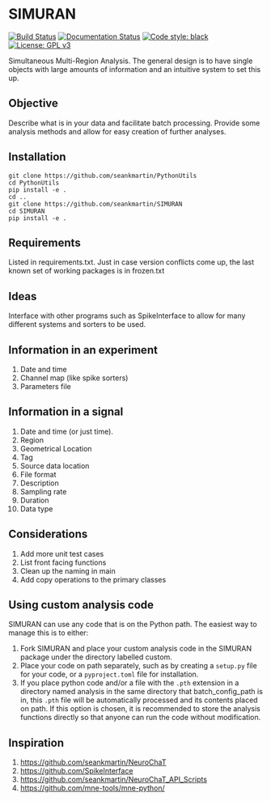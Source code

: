 # SIMURAN
[![Build Status](https://travis-ci.com/seankmartin/SIMURAN.svg?branch=master)](https://travis-ci.com/seankmartin/SIMURAN)
[![Documentation Status](https://readthedocs.org/projects/simuran/badge/?version=latest)](https://simuran.readthedocs.io/en/latest/?badge=latest)
[![Code style: black](https://img.shields.io/badge/code%20style-black-000000.svg)](https://github.com/psf/black)
[![License: GPL v3](https://img.shields.io/badge/License-GPLv3-blue.svg)](https://www.gnu.org/licenses/gpl-3.0)

Simultaneous Multi-Region Analysis.
The general design is to have single objects with large amounts of information and an intuitive system to set this up.

## Objective
Describe what is in your data and facilitate batch processing.
Provide some analysis methods and allow for easy creation of further analyses.

## Installation
```
git clone https://github.com/seankmartin/PythonUtils
cd PythonUtils
pip install -e .
cd ..
git clone https://github.com/seankmartin/SIMURAN
cd SIMURAN
pip install -e .
```

## Requirements
Listed in requirements.txt.
Just in case version conflicts come up, the last known set of working packages is in frozen.txt

## Ideas
Interface with other programs such as SpikeInterface to allow for many different systems and sorters to be used.

## Information in an experiment
1. Date and time
2. Channel map (like spike sorters)
3. Parameters file

## Information in a signal
1. Date and time (or just time).
2. Region
3. Geometrical Location
4. Tag
5. Source data location
6. File format
7. Description
8. Sampling rate
9. Duration
10. Data type

## Considerations
1. Add more unit test cases
2. List front facing functions
3. Clean up the naming in main
4. Add copy operations to the primary classes

## Using custom analysis code
SIMURAN can use any code that is on the Python path. The easiest way to manage this is to either:
1. Fork SIMURAN and place your custom analysis code in the SIMURAN package under the directory labelled custom.
2. Place your code on path separately, such as by creating a `setup.py` file for your code, or a `pyproject.toml` file for installation.
3. If you place python code and/or a file with the `.pth` extension in a directory named analysis in the same directory that batch_config_path is in, this `.pth` file will be automatically processed and its contents placed on path. If this option is chosen, it is recommended to store the analysis functions directly so that anyone can run the code without modification.

## Inspiration
1. https://github.com/seankmartin/NeuroChaT
2. https://github.com/SpikeInterface
3. https://github.com/seankmartin/NeuroChaT_API_Scripts
4. https://github.com/mne-tools/mne-python/
